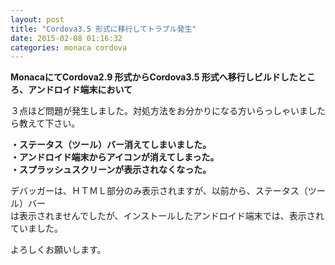 ```yaml
---
layout: post
title: "Cordova3.5 形式に移行してトラブル発生"
date: 2015-02-08 01:16:32
categories: monaca cordova
---
```

<p><strong>MonacaにてCordova2.9 形式からCordova3.5 形式へ移行しビルドしたところ、アンドロイド端末において</strong></p>

<p>３点ほど問題が発生しました。対処方法をお分かりになる方いらっしゃいましたら教えて下さい。</p>

<p><strong>・ステータス（ツール）バー消えてしまいました。<br>
・アンドロイド端末からアイコンが消えてしまった。<br>
・スプラッシュスクリーンが表示されなくなった。</strong></p>

<p>デバッガーは、ＨＴＭＬ部分のみ表示されますが、以前から、ステータス（ツール）バー<br>
は表示されませんでしたが、インストールしたアンドロイド端末では、表示されていました。</p>

<p>よろしくお願いします。</p>
